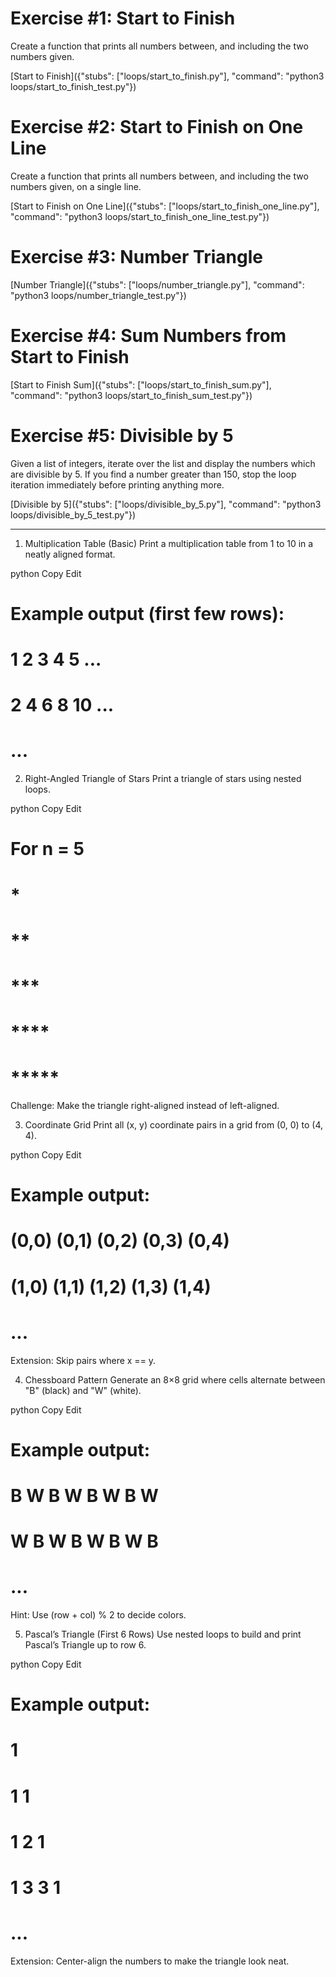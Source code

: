 # Exercise #1: Start to Finish

Create a function that prints all numbers between, and including the two numbers given.

[Start to Finish]({"stubs": ["loops/start_to_finish.py"], "command": "python3 loops/start_to_finish_test.py"})


# Exercise #2: Start to Finish on One Line

Create a function that prints all numbers between, and including the two numbers given, on a single line.

[Start to Finish on One Line]({"stubs": ["loops/start_to_finish_one_line.py"], "command": "python3 loops/start_to_finish_one_line_test.py"})


# Exercise #3: Number Triangle


[Number Triangle]({"stubs": ["loops/number_triangle.py"], "command": "python3 loops/number_triangle_test.py"})


# Exercise #4: Sum Numbers from Start to Finish


[Start to Finish Sum]({"stubs": ["loops/start_to_finish_sum.py"], "command": "python3 loops/start_to_finish_sum_test.py"})


# Exercise #5: Divisible by 5

 Given a list of integers, iterate over the list and display the numbers which are divisible by 5. If you find a number greater than 150, stop the loop iteration immediately before printing anything more.

[Divisible by 5]({"stubs": ["loops/divisible_by_5.py"], "command": "python3 loops/divisible_by_5_test.py"})




*************

1. Multiplication Table (Basic)
Print a multiplication table from 1 to 10 in a neatly aligned format.

python
Copy
Edit
# Example output (first few rows):
#  1   2   3   4   5 ...
#  2   4   6   8  10 ...
# ...
2. Right-Angled Triangle of Stars
Print a triangle of stars using nested loops.

python
Copy
Edit
# For n = 5
# *
# **
# ***
# ****
# *****
Challenge: Make the triangle right-aligned instead of left-aligned.

3. Coordinate Grid
Print all (x, y) coordinate pairs in a grid from (0, 0) to (4, 4).

python
Copy
Edit
# Example output:
# (0,0) (0,1) (0,2) (0,3) (0,4)
# (1,0) (1,1) (1,2) (1,3) (1,4)
# ...
Extension: Skip pairs where x == y.

4. Chessboard Pattern
Generate an 8×8 grid where cells alternate between "B" (black) and "W" (white).

python
Copy
Edit
# Example output:
# B W B W B W B W
# W B W B W B W B
# ...
Hint: Use (row + col) % 2 to decide colors.

5. Pascal’s Triangle (First 6 Rows)
Use nested loops to build and print Pascal’s Triangle up to row 6.

python
Copy
Edit
# Example output:
# 1
# 1 1
# 1 2 1
# 1 3 3 1
# ...
Extension: Center-align the numbers to make the triangle look neat.
